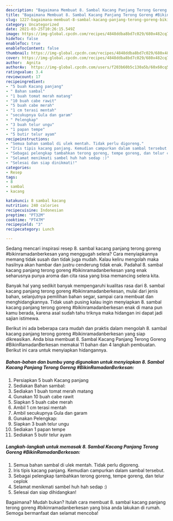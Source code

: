 ```yaml
---
description: "Bagaimana Membuat 8. Sambal Kacang Panjang Terong Goreng #BikinRamadanBerkesan, Enak"
title: "Bagaimana Membuat 8. Sambal Kacang Panjang Terong Goreng #BikinRamadanBerkesan, Enak"
slug: 1227-bagaimana-membuat-8-sambal-kacang-panjang-terong-goreng-bikinramadanberkesan-enak
category: Uncategorized
date: 2021-03-25T10:26:15.549Z
image: https://img-global.cpcdn.com/recipes/4848ddba8bd7c029/680x482cq70/8-sambal-kacang-panjang-terong-goreng-bikinramadanberkesan-foto-resep-utama.jpg
hideToc: false
enableToc: true
enableTocContent: false
thumbnail: https://img-global.cpcdn.com/recipes/4848ddba8bd7c029/680x482cq70/8-sambal-kacang-panjang-terong-goreng-bikinramadanberkesan-foto-resep-utama.jpg
cover: https://img-global.cpcdn.com/recipes/4848ddba8bd7c029/680x482cq70/8-sambal-kacang-panjang-terong-goreng-bikinramadanberkesan-foto-resep-utama.jpg
author:  Agnita
authorAv:  https://img-global.cpcdn.com/users/f203b60b5c130a5b/60x60cq50/avatar.jpg
ratingvalue: 3.4
reviewcount: 17
recipeingredient:
- "5 buah Kacang panjang"
- " Bahan sambal"
- "1 buah tomat merah matang"
- "10 buah cabe rawit"
- "5 buah cabe merah"
- "1 cm terasi mentah"
- "secukupnya Gula dan garam"
- " Pelengkap"
- "3 buah telur ungu"
- "1 papan tempe"
- "5 butir telur ayam"
recipeinstructions:
- "Semua bahan sambal di ulek mentah. Tidak perlu digoreng."
- "Iris tipis kacang panjang. Kemudian campurkan dalam sambal tersebut."
- "Sebagai pelengkap tambahkan terong goreng, tempe goreng, dan telur ceplok"
- "Selamat menikmati sambel huh hah sedap :)"
- "Selesai dan siap dinikmati!"
categories:
- Resep
tags:
- 8
- sambal
- kacang

katakunci: 8 sambal kacang 
nutrition: 240 calories
recipecuisine: Indonesian
preptime: "PT32M"
cooktime: "PT47M"
recipeyield: "3"
recipecategory: Lunch

---
```



Sedang mencari inspirasi resep 8. sambal kacang panjang terong goreng #bikinramadanberkesan yang menggugah selera? Cara menyiapkannya memang tidak susah dan tidak juga mudah. Kalau keliru mengolah maka hasilnya akan hambar dan justru cenderung tidak enak. Padahal 8. sambal kacang panjang terong goreng #bikinramadanberkesan yang enak seharusnya punya aroma dan cita rasa yang bisa memancing selera kita.


Banyak hal yang sedikit banyak mempengaruhi kualitas rasa dari 8. sambal kacang panjang terong goreng #bikinramadanberkesan, mulai dari jenis bahan, selanjutnya pemilihan bahan segar, sampai cara membuat dan menghidangkannya. Tidak usah pusing kalau ingin menyiapkan 8. sambal kacang panjang terong goreng #bikinramadanberkesan enak di mana pun kamu berada, karena asal sudah tahu triknya maka hidangan ini dapat jadi sajian istimewa.




Berikut ini ada beberapa cara mudah dan praktis dalam mengolah 8. sambal kacang panjang terong goreng #bikinramadanberkesan yang siap dikreasikan. Anda bisa membuat 8. Sambal Kacang Panjang Terong Goreng #BikinRamadanBerkesan memakai 11 bahan dan 4 langkah pembuatan. Berikut ini cara untuk menyiapkan hidangannya.

<!--inarticleads1-->

##### Bahan-bahan dan bumbu yang digunakan untuk menyiapkan 8. Sambal Kacang Panjang Terong Goreng #BikinRamadanBerkesan:

1. Persiapkan 5 buah Kacang panjang
1. Sediakan  Bahan sambal:
1. Sediakan 1 buah tomat merah matang
1. Gunakan 10 buah cabe rawit
1. Siapkan 5 buah cabe merah
1. Ambil 1 cm terasi mentah
1. Ambil secukupnya Gula dan garam
1. Gunakan  Pelengkap:
1. Siapkan 3 buah telur ungu
1. Sediakan 1 papan tempe
1. Sediakan 5 butir telur ayam




<!--inarticleads2-->

##### Langkah-langkah untuk memasak 8. Sambal Kacang Panjang Terong Goreng #BikinRamadanBerkesan:

1. Semua bahan sambal di ulek mentah. Tidak perlu digoreng.
1. Iris tipis kacang panjang. Kemudian campurkan dalam sambal tersebut.
1. Sebagai pelengkap tambahkan terong goreng, tempe goreng, dan telur ceplok
1. Selamat menikmati sambel huh hah sedap :)
1. Selesai dan siap dihidangkan!



Bagaimana? Mudah bukan? Itulah cara membuat 8. sambal kacang panjang terong goreng #bikinramadanberkesan yang bisa anda lakukan di rumah. Semoga bermanfaat dan selamat mencoba!
